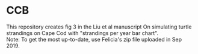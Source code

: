 # CCB
This repository creates fig 3 in the Liu et al manuscript On simulating turtle strandings on Cape Cod with "strandings per year bar chart".  
Note: To get the most up-to-date, use Felicia's zip file uploaded in Sep 2019.
